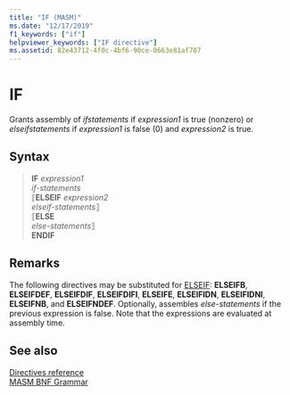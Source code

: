 ```yaml
---
title: "IF (MASM)"
ms.date: "12/17/2019"
f1_keywords: ["if"]
helpviewer_keywords: ["IF directive"]
ms.assetid: 82e43712-4f0c-4bf6-90ce-0663e81af707
---
```

# IF

Grants assembly of *ifstatements* if *expression1* is true (nonzero) or *elseifstatements* if *expression1* is false (0) and *expression2* is true.

## Syntax

> **IF** *expression1*\
> *if-statements*\
> ⟦**ELSEIF** *expression2*\
> *elseif-statements*⟧\
> ⟦**ELSE**\
> *else-statements*⟧\
> **ENDIF**

## Remarks

The following directives may be substituted for [ELSEIF](elseif-masm.md): **ELSEIFB**, **ELSEIFDEF**, **ELSEIFDIF**, **ELSEIFDIFI**, **ELSEIFE**, **ELSEIFIDN**, **ELSEIFIDNI**, **ELSEIFNB**, and **ELSEIFNDEF**. Optionally, assembles *else-statements* if the previous expression is false. Note that the expressions are evaluated at assembly time.

## See also

[Directives reference](directives-reference.md)\
[MASM BNF Grammar](masm-bnf-grammar.md)

